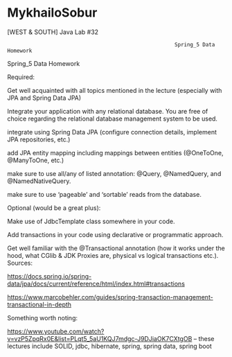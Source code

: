 # MykhailoSobur
[WEST &amp; SOUTH] Java Lab #32
                                                                     
                                                          Spring_5 Data Homework

 
Spring_5 Data Homework 

Required: 

Get well acquainted with all topics mentioned in the lecture (especially with JPA and Spring Data JPA) 

 

Integrate your application with any relational database. You are free of choice regarding the relational database management system to be used. 

integrate using Spring Data JPA (configure connection details, implement JPA repositories, etc.) 

add JPA entity mapping including mappings between entities (@OneToOne, @ManyToOne, etc.) 

make sure to use all/any of listed annotation: @Query, @NamedQuery, and @NamedNativeQuery. 

make sure to use ‘pageable’ and ‘sortable’ reads from the database. 

 

Optional (would be a great plus): 

Make use of JdbcTemplate class somewhere in your code. 

Add transactions in your code using declarative or programmatic approach. 

Get well familiar with the @Transactional annotation (how it works under the hood, what CGlib & JDK Proxies are, physical vs logical transactions etc.). Sources: 

https://docs.spring.io/spring-data/jpa/docs/current/reference/html/index.html#transactions 

https://www.marcobehler.com/guides/spring-transaction-management-transactional-in-depth 

 

Something worth noting: 

https://www.youtube.com/watch?v=vzP5ZpqRx0E&list=PLqt5_5aU1KQJ7mdgc-J9DJiaOK7CXtgOB – these lectures include SOLID, jdbc, hibernate, spring, spring data, spring boot 
